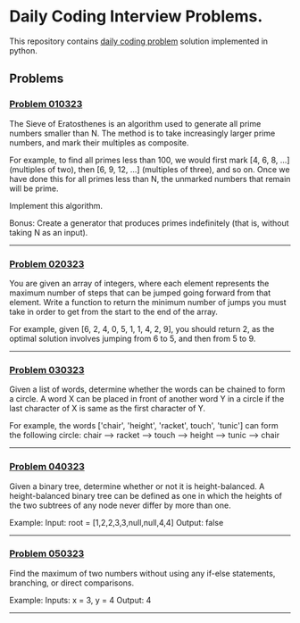 # Daily Coding Interview Problems.
This repository contains [daily coding problem](https://www.dailycodingproblem.com/) solution implemented in python.

## Problems
### [Problem 010323](solutions/dcp_01_03.py)

The Sieve of Eratosthenes is an algorithm used to generate all prime numbers smaller than N. 
The method is to take increasingly larger prime numbers, and mark their multiples as composite.

For example, to find all primes less than 100, we would first mark [4, 6, 8, ...] (multiples of two), 
then [6, 9, 12, ...] (multiples of three), and so on. Once we have done this for all primes less than N, 
the unmarked numbers that remain will be prime.

Implement this algorithm.

Bonus: Create a generator that produces primes indefinitely (that is, without taking N as an input).

---
### [Problem 020323](solutions/dcp_02_03.py)

You are given an array of integers, where each element represents the maximum number of steps that can be jumped going forward from that element. Write a function to return the minimum number of jumps you must take in order to get from the start to the end of the array.

For example, given [6, 2, 4, 0, 5, 1, 1, 4, 2, 9], you should return 2, as the optimal solution involves jumping from 6 to 5, and then from 5 to 9.

---
### [Problem 030323](solutions/dcp_03_03.py)

Given a list of words, determine whether the words can be chained to form a circle. 
A word X can be placed in front of another word Y in a circle if the last character of X is same as the first character of Y.

For example, the words ['chair', 'height', 'racket', touch', 'tunic'] 
can form the following circle: chair --> racket --> touch --> height --> tunic --> chair

---
### [Problem 040323](solutions/dcp_04_03.py)

Given a binary tree, determine whether or not it is height-balanced. A height-balanced binary tree can 
be defined as one in which the heights of the two subtrees of any node never differ by more than one.

Example:
Input: root = [1,2,2,3,3,null,null,4,4]
Output: false


---
### [Problem 050323](solutions/dcp_05_03.py)

Find the maximum of two numbers without using any if-else statements, branching, or direct comparisons.

Example:
Inputs: x = 3, y = 4
Output: 4


---

